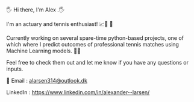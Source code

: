 🖐 Hi there, I'm Alex .🖐 

I'm an actuary and tennis enthusiast!  📈🔢 🎾

Currently working on several spare-time python-based projects, one of which where I predict outcomes of professional tennis matches using Machine Learning models. 🤖🧠

Feel free to check them out and let me know if you have any questions or inputs. 

📧 Email : alarsen314@outlook.dk 

LinkedIn : https://www.linkedin.com/in/alexander--larsen/ 


